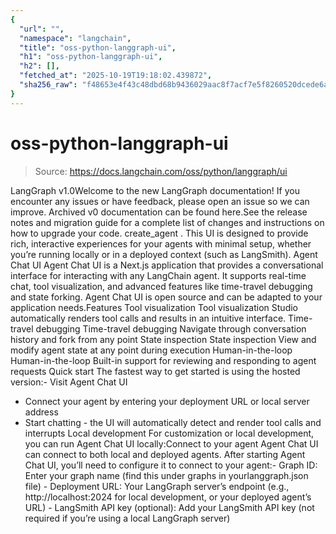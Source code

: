 ```yaml
---
{
  "url": "",
  "namespace": "langchain",
  "title": "oss-python-langgraph-ui",
  "h1": "oss-python-langgraph-ui",
  "h2": [],
  "fetched_at": "2025-10-19T19:18:02.439872",
  "sha256_raw": "f48653e4f43c48dbd68b9436029aac8f7acf7e5f8260520dcede6acea9d09522"
}
---
```


# oss-python-langgraph-ui

> Source: https://docs.langchain.com/oss/python/langgraph/ui

LangGraph v1.0Welcome to the new LangGraph documentation! If you encounter any issues or have feedback, please open an issue so we can improve. Archived v0 documentation can be found here.See the release notes and migration guide for a complete list of changes and instructions on how to upgrade your code.
create_agent
. This UI is designed to provide rich, interactive experiences for your agents with minimal setup, whether you’re running locally or in a deployed context (such as LangSmith).
Agent Chat UI
Agent Chat UI is a Next.js application that provides a conversational interface for interacting with any LangChain agent. It supports real-time chat, tool visualization, and advanced features like time-travel debugging and state forking. Agent Chat UI is open source and can be adapted to your application needs.Features
Tool visualization
Tool visualization
Studio automatically renders tool calls and results in an intuitive interface.
Time-travel debugging
Time-travel debugging
Navigate through conversation history and fork from any point
State inspection
State inspection
View and modify agent state at any point during execution
Human-in-the-loop
Human-in-the-loop
Built-in support for reviewing and responding to agent requests
Quick start
The fastest way to get started is using the hosted version:- Visit Agent Chat UI
- Connect your agent by entering your deployment URL or local server address
- Start chatting - the UI will automatically detect and render tool calls and interrupts
Local development
For customization or local development, you can run Agent Chat UI locally:Connect to your agent
Agent Chat UI can connect to both local and deployed agents. After starting Agent Chat UI, you’ll need to configure it to connect to your agent:- Graph ID: Enter your graph name (find this under
graphs
in yourlanggraph.json
file) - Deployment URL: Your LangGraph server’s endpoint (e.g.,
http://localhost:2024
for local development, or your deployed agent’s URL) - LangSmith API key (optional): Add your LangSmith API key (not required if you’re using a local LangGraph server)